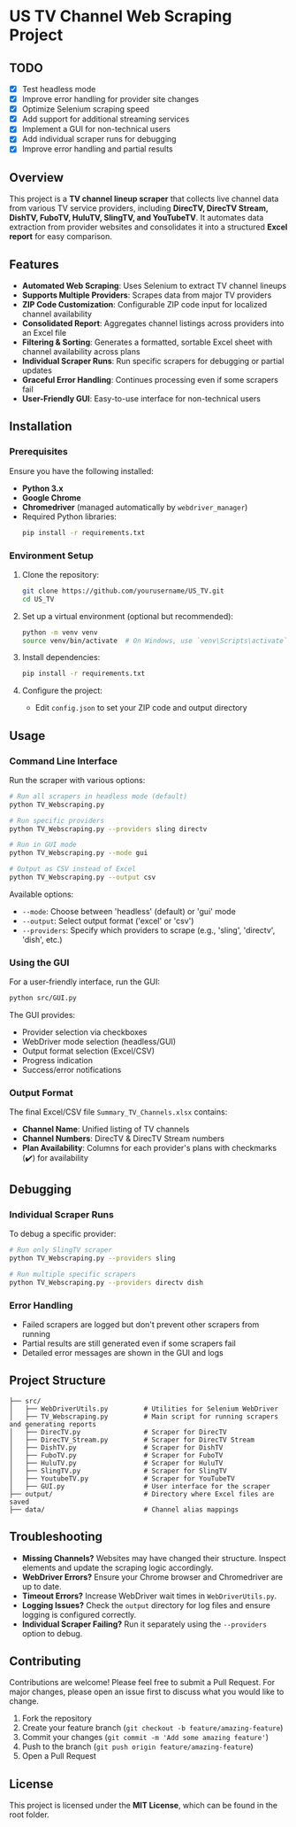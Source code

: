 # US TV Channel Web Scraping Project

## TODO
- [x] Test headless mode
- [x] Improve error handling for provider site changes
- [x] Optimize Selenium scraping speed
- [x] Add support for additional streaming services
- [x] Implement a GUI for non-technical users
- [x] Add individual scraper runs for debugging
- [x] Improve error handling and partial results

## Overview

This project is a **TV channel lineup scraper** that collects live channel data from various TV service providers, including **DirecTV, DirecTV Stream, DishTV, FuboTV, HuluTV, SlingTV, and YouTubeTV**. It automates data extraction from provider websites and consolidates it into a structured **Excel report** for easy comparison.

## Features

- **Automated Web Scraping**: Uses Selenium to extract TV channel lineups
- **Supports Multiple Providers**: Scrapes data from major TV providers
- **ZIP Code Customization**: Configurable ZIP code input for localized channel availability
- **Consolidated Report**: Aggregates channel listings across providers into an Excel file
- **Filtering & Sorting**: Generates a formatted, sortable Excel sheet with channel availability across plans
- **Individual Scraper Runs**: Run specific scrapers for debugging or partial updates
- **Graceful Error Handling**: Continues processing even if some scrapers fail
- **User-Friendly GUI**: Easy-to-use interface for non-technical users

## Installation

### Prerequisites

Ensure you have the following installed:

- **Python 3.x**
- **Google Chrome**
- **Chromedriver** (managed automatically by `webdriver_manager`)
- Required Python libraries:
  ```sh
  pip install -r requirements.txt
  ```

### Environment Setup

1. Clone the repository:
   ```sh
   git clone https://github.com/yourusername/US_TV.git
   cd US_TV
   ```

2. Set up a virtual environment (optional but recommended):
   ```sh
   python -m venv venv
   source venv/bin/activate  # On Windows, use `venv\Scripts\activate`
   ```

3. Install dependencies:
   ```sh
   pip install -r requirements.txt
   ```

4. Configure the project:
   - Edit `config.json` to set your ZIP code and output directory

## Usage

### Command Line Interface

Run the scraper with various options:

```sh
# Run all scrapers in headless mode (default)
python TV_Webscraping.py

# Run specific providers
python TV_Webscraping.py --providers sling directv

# Run in GUI mode
python TV_Webscraping.py --mode gui

# Output as CSV instead of Excel
python TV_Webscraping.py --output csv
```

Available options:
- `--mode`: Choose between 'headless' (default) or 'gui' mode
- `--output`: Select output format ('excel' or 'csv')
- `--providers`: Specify which providers to scrape (e.g., 'sling', 'directv', 'dish', etc.)

### Using the GUI

For a user-friendly interface, run the GUI:

```sh
python src/GUI.py
```

The GUI provides:
- Provider selection via checkboxes
- WebDriver mode selection (headless/GUI)
- Output format selection (Excel/CSV)
- Progress indication
- Success/error notifications

### Output Format

The final Excel/CSV file `Summary_TV_Channels.xlsx` contains:

- **Channel Name**: Unified listing of TV channels
- **Channel Numbers**: DirecTV & DirecTV Stream numbers
- **Plan Availability**: Columns for each provider's plans with checkmarks (✔️) for availability

## Debugging

### Individual Scraper Runs

To debug a specific provider:

```sh
# Run only SlingTV scraper
python TV_Webscraping.py --providers sling

# Run multiple specific scrapers
python TV_Webscraping.py --providers directv dish
```

### Error Handling

- Failed scrapers are logged but don't prevent other scrapers from running
- Partial results are still generated even if some scrapers fail
- Detailed error messages are shown in the GUI and logs

## Project Structure

```
├── src/
│   ├── WebDriverUtils.py         # Utilities for Selenium WebDriver
│   ├── TV_Webscraping.py         # Main script for running scrapers and generating reports
│   ├── DirecTV.py                # Scraper for DirecTV
│   ├── DirecTV_Stream.py         # Scraper for DirecTV Stream
│   ├── DishTV.py                 # Scraper for DishTV
│   ├── FuboTV.py                 # Scraper for FuboTV
│   ├── HuluTV.py                 # Scraper for HuluTV
│   ├── SlingTV.py                # Scraper for SlingTV
│   ├── YoutubeTV.py              # Scraper for YouTubeTV
│   ├── GUI.py                    # User interface for the scraper
├── output/                       # Directory where Excel files are saved
├── data/                         # Channel alias mappings
```

## Troubleshooting

- **Missing Channels?** Websites may have changed their structure. Inspect elements and update the scraping logic accordingly.
- **WebDriver Errors?** Ensure your Chrome browser and Chromedriver are up to date.
- **Timeout Errors?** Increase WebDriver wait times in `WebDriverUtils.py`.
- **Logging Issues?** Check the `output` directory for log files and ensure logging is configured correctly.
- **Individual Scraper Failing?** Run it separately using the `--providers` option to debug.

## Contributing

Contributions are welcome! Please feel free to submit a Pull Request. For major changes, please open an issue first to discuss what you would like to change.

1. Fork the repository
2. Create your feature branch (`git checkout -b feature/amazing-feature`)
3. Commit your changes (`git commit -m 'Add some amazing feature'`)
4. Push to the branch (`git push origin feature/amazing-feature`)
5. Open a Pull Request

## License

This project is licensed under the **MIT License**, which can be found in the root folder.

